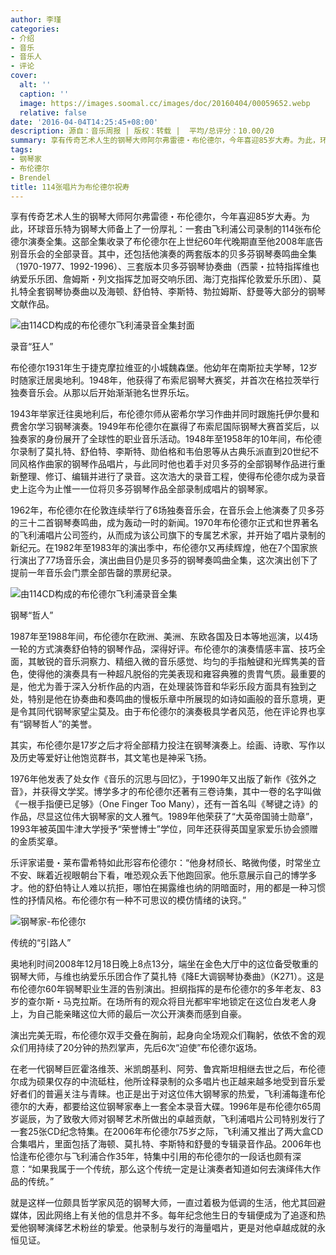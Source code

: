 ```yaml
---
author: 李瑾
categories:
- 介绍
- 音乐
- 音乐人
- 评论
cover:
  alt: ''
  caption: ''
  image: https://images.soomal.cc/images/doc/20160404/00059652.webp
  relative: false
date: '2016-04-04T14:25:45+08:00'
description: 源自：音乐周报 | 版权：转载 |  平均/总评分：10.00/20
summary: 享有传奇艺术人生的钢琴大师阿尔弗雷德・布伦德尔，今年喜迎85岁大寿。为此，环球音乐特为钢琴大师备上了一份厚礼：一套由飞利浦公司录制的114张布伦德尔演奏全集。这部全集收录了布伦德尔在上世纪60年代晚期直至他2008年底告别音乐会的全部录音……
tags:
- 钢琴家
- 布伦德尔
- Brendel
title: 114张唱片为布伦德尔祝寿
---
```


享有传奇艺术人生的钢琴大师阿尔弗雷德・布伦德尔，今年喜迎85岁大寿。为此，环球音乐特为钢琴大师备上了一份厚礼：一套由飞利浦公司录制的114张布伦德尔演奏全集。这部全集收录了布伦德尔在上世纪60年代晚期直至他2008年底告别音乐会的全部录音。其中，还包括他演奏的两套版本的贝多芬钢琴奏鸣曲全集（1970-1977、1992-1996）、三套版本贝多芬钢琴协奏曲（西蒙・拉特指挥维也纳爱乐乐团、詹姆斯・列文指挥芝加哥交响乐团、海汀克指挥伦敦爱乐乐团）、莫扎特全套钢琴协奏曲以及海顿、舒伯特、李斯特、勃拉姆斯、舒曼等大部分的钢琴文献作品。

![由114CD构成的布伦德尔飞利浦录音全集封面](https://images.soomal.cc/images/doc/20160404/00059653.webp)





录音“狂人”

布伦德尔1931年生于捷克摩拉维亚的小城魏森堡。他幼年在南斯拉夫学琴，12岁时随家迁居奥地利。1948年，他获得了布索尼钢琴大赛奖，并首次在格拉茨举行独奏音乐会。从那以后开始渐渐驰名世界乐坛。

1943年举家迁往奥地利后，布伦德尔师从密希尔学习作曲并同时跟施托伊尔曼和费舍尔学习钢琴演奏。1949年布伦德尔在赢得了布索尼国际钢琴大赛首奖后，以独奏家的身份展开了全球性的职业音乐活动。1948年至1958年的10年间，布伦德尔录制了莫扎特、舒伯特、李斯特、勋伯格和韦伯恩等从古典乐派直到20世纪不同风格作曲家的钢琴作品唱片，与此同时他也着手对贝多芬的全部钢琴作品进行重新整理、修订、编辑并进行了录音。这次浩大的录音工程，使得布伦德尔成为录音史上迄今为止惟一一位将贝多芬钢琴作品全部录制成唱片的钢琴家。

1962年，布伦德尔在伦敦连续举行了6场独奏音乐会，在音乐会上他演奏了贝多芬的三十二首钢琴奏鸣曲，成为轰动一时的新闻。1970年布伦德尔正式和世界著名的飞利浦唱片公司签约，从而成为该公司旗下的专属艺术家，并开始了唱片录制的新纪元。在1982年至1983年的演出季中，布伦德尔又再续辉煌，他在7个国家旅行演出了77场音乐会，演出曲目仍是贝多芬的钢琴奏鸣曲全集，这次演出创下了提前一年音乐会门票全部告罄的票房纪录。

![由114CD构成的布伦德尔飞利浦录音全集](https://images.soomal.cc/images/doc/20160404/00059652.webp)





钢琴“哲人”

1987年至1988年间，布伦德尔在欧洲、美洲、东欧各国及日本等地巡演，以4场一轮的方式演奏舒伯特的钢琴作品，深得好评。布伦德尔的演奏情感丰富、技巧全面，其敏锐的音乐洞察力、精细入微的音乐感觉、均匀的手指触键和光辉隽美的音色，使得他的演奏具有一种超凡脱俗的完美表现和雍容典雅的贵胄气质。最重要的是，他尤为善于深入分析作品的内涵，在处理装饰音和华彩乐段方面具有独到之处，特别是他在协奏曲和奏鸣曲的慢板乐章中所展现的如诗如画般的音乐意境，更是令其同代钢琴家望尘莫及。由于布伦德尔的演奏极具学者风范，他在评论界也享有“钢琴哲人”的美誉。

其实，布伦德尔是17岁之后才将全部精力投注在钢琴演奏上。绘画、诗歌、写作以及历史等爱好让他饱览群书，其文笔也是神采飞扬。

1976年他发表了处女作《音乐的沉思与回忆》，于1990年又出版了新作《弦外之音》，并获得文学奖。博学多才的布伦德尔还著有三卷诗集，其中一卷的名字叫做《一根手指便已足够》（One Finger Too Many），还有一首名叫《琴键之诗》的作品，尽显这位伟大钢琴家的文人雅气。1989年他荣获了“大英帝国骑士勋章”，1993年被英国牛津大学授予“荣誉博士”学位，同年还获得英国皇家爱乐协会颁赠的金质奖章。

乐评家诺曼・莱布雷希特如此形容布伦德尔：“他身材颀长、略微佝偻，时常坐立不安、眯着近视眼朝台下看，唯恐观众丢下他跑回家。他乐意展示自己的博学多才。他的舒伯特让人难以抗拒，哪怕在揭露维也纳的阴暗面时，用的都是一种习惯性的抒情风格。布伦德尔有一种不可思议的模仿情绪的诀窍。”

![钢琴家-布伦德尔](https://images.soomal.cc/images/doc/20160404/00059654.webp)





传统的“引路人”

奥地利时间2008年12月18日晚上8点13分，端坐在金色大厅中的这位备受敬重的钢琴大师，与维也纳爱乐乐团合作了莫扎特《降E大调钢琴协奏曲》（K271）。这是布伦德尔60年钢琴职业生涯的告别演出。担纲指挥的是布伦德尔的多年老友、83岁的查尔斯・马克拉斯。在场所有的观众将目光都牢牢地锁定在这位白发老人身上，为自己能亲睹这位大师的最后一次公开演奏而感到自豪。

演出完美无瑕，布伦德尔双手交叠在胸前，起身向全场观众们鞠躬，依依不舍的观众们用持续了20分钟的热烈掌声，先后6次“迫使”布伦德尔返场。   

在老一代钢琴巨匠霍洛维茨、米凯朗基利、阿劳、鲁宾斯坦相继去世之后，布伦德尔成为硕果仅存的中流砥柱，他所诠释录制的众多唱片也正越来越多地受到音乐爱好者们的普遍关注与青睐。也正是出于对这位伟大钢琴家的热爱，飞利浦每逢布伦德尔的大寿，都要给这位钢琴家奉上一套全本录音大碟。1996年是布伦德尔65周岁诞辰，为了致敬大师对钢琴艺术所做出的卓越贡献，飞利浦唱片公司特别发行了一套25张CD纪念特集。在2006年布伦德尔75岁之际，飞利浦又推出了两大盒CD合集唱片，里面包括了海顿、莫扎特、李斯特和舒曼的专辑录音作品。2006年也恰逢布伦德尔与飞利浦合作35年，特集中引用的布伦德尔的一段话也颇有深意：“如果我属于一个传统，那么这个传统一定是让演奏者知道如何去演绎伟大作品的传统。”

就是这样一位颇具哲学家风范的钢琴大师，一直过着极为低调的生活，他尤其回避媒体，因此网络上有关他的信息并不多。每年纪念他生日的专辑便成为了追逐和热爱他钢琴演绎艺术粉丝的挚爱。他录制与发行的海量唱片，更是对他卓越成就的永恒见证。